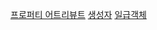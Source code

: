 [프로퍼티 어트리뷰트](https://velog.io/@pkb0711/%ED%94%84%EB%A1%9C%ED%8D%BC%ED%8B%B0-%EC%96%B4%ED%8A%B8%EB%A6%AC%EB%B7%B0%ED%8A%B8)
[생성자](https://velog.io/@pkb0711/%EC%83%9D%EC%84%B1%EC%9E%90-%ED%95%A8%EC%88%98%EC%97%90-%EC%9D%98%ED%95%9C-%EA%B0%9D%EC%B2%B4-%EC%83%9D%EC%84%B1)
[일급객체](https://velog.io/@pkb0711/%ED%94%84%EB%A1%9C%ED%8D%BC%ED%8B%B0-%EC%96%B4%ED%8A%B8%EB%A6%AC%EB%B7%B0%ED%8A%B8)
